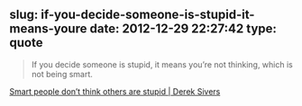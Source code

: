 slug: if-you-decide-someone-is-stupid-it-means-youre
date: 2012-12-29 22:27:42
type: quote
---

> If you decide someone is stupid, it means you’re not thinking, which is not being smart.

[Smart people don’t think others are stupid | Derek Sivers](http://sivers.org/ss)
